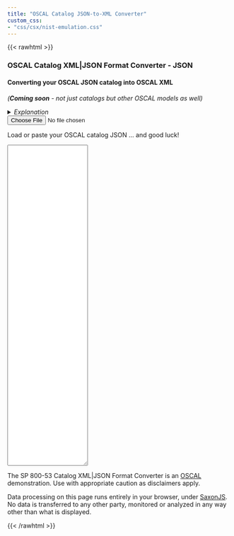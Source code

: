 ```yaml
---
title: "OSCAL Catalog JSON-to-XML Converter"
custom_css:
- "css/csx/nist-emulation.css"
---
```


{{< rawhtml >}}
<script type="text/javascript" src="../lib/Saxon-JS-2.2/SaxonJS2.js"> </script>
<script xml:space="preserve">
     
    function makeXMLforJSON(jsontext) {
          SaxonJS.transform({
            stylesheetLocation: "oscal-catalog_JSONtoXML_converter.sef.json",
            initialTemplate: "make-xml",
            stylesheetParams: {
              "oscal-data": jsontext
            }
          },"async")
    }

    function dropFileText(fileSet,whereID) {
      for (const eachFile of fileSet) {
        let where = document.getElementById(whereID)
        let frdr = new FileReader();
        frdr.onload = function () {
          where.value = frdr.result;
          makeXMLforJSON(frdr.result)
        }
        frdr.readAsText(eachFile);
      }
    }
    
    /* reads result off of pane, provides it to a download link and clicks it */
    function offerDownload(fileName) {
      var contents = document.getElementById("success").textContent;
      var f = new Blob([ contents ]);
      var a = document.createElement("a");
      a.href = URL.createObjectURL(f);
      a.download = fileName;
      a.click()
      }
</script>
      
<div id="bxheader">
  <h3 id="page-title" onclick="void(0)">OSCAL Catalog XML|JSON Format Converter - JSON</h3>
  <h4>Converting your OSCAL JSON catalog into OSCAL XML</h4>
  <p style="font-style:italic">(<b>Coming soon</b> - not just catalogs but other OSCAL models as well)</p>
    <details style="margin-top: 1em" id="overview">
      <summary style="font-style:italic">Explanation</summary>
     <p>Warning: data dropped into the converter that is not valid OSCAL, may be <em>dropped</em> without notice. It depends on the nature of the issue - some <q>near OSCAL</q> will also come through okay.</p>
      <p>Use with caution accordingly.</p>
    </details>
</div>
<div id="bxbody">
<div id="converter-grid">
  <div class="ui-box" id="jsonbox">
    <input type="file" accept=".json,text/json"
      id="loadjsonInput" name="loadjsonInput" title="Drop JSON"
      onchange="dropFileText(this.files,'jsondata')" />
    <p>Load or paste your OSCAL catalog JSON ... and good luck!</p>
    <textarea id="jsondata" spellcheck="false" rows="48" onchange="makeXMLforJSON(this.value)"></textarea>
  </div><div class="ui-box" id="resultbox">
    
  </div>
  
</div>
</div>
<div id="bxfooter">
  <p>The SP 800-53 Catalog XML|JSON Format Converter is an <a href="https://pages.nist.gov/OSCAL/">OSCAL</a> demonstration. Use with appropriate caution as disclaimers apply.</p>
    <p>Data processing on this page runs entirely in your browser, under <a href="https://www.saxonica.com/saxon-js/index.xml">SaxonJS</a>. No data is transferred to any other party, monitored or analyzed in any way other than what is displayed.</p>
</div>
        
{{< /rawhtml >}}

